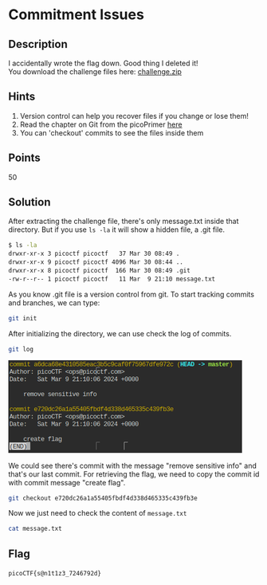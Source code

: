 # Commitment Issues

## Description
I accidentally wrote the flag down. Good thing I deleted it!
<br>
You download the challenge files here: 
[challenge.zip](./Challenge/challenge.zip)

## Hints
1. Version control can help you recover files if you change or lose them!
2. Read the chapter on Git from the picoPrimer [here](https://primer.picoctf.org/#_git_version_control)
3. You can 'checkout' commits to see the files inside them

## Points
50

## Solution
After extracting the challenge file, there's only message.txt inside that directory.
But if you use `ls -la` it will show a hidden file, a .git file.

```sh
$ ls -la
drwxr-xr-x 3 picoctf picoctf   37 Mar 30 08:49 .
drwxr-xr-x 9 picoctf picoctf 4096 Mar 30 08:44 ..
drwxr-xr-x 8 picoctf picoctf  166 Mar 30 08:49 .git
-rw-r--r-- 1 picoctf picoctf   11 Mar  9 21:10 message.txt
```

As you know .git file is a version control from git.
To start tracking commits and branches, we can type:

```sh
git init
```

After initializing the directory, we can use check the log of commits.

```sh
git log
```

![git commit history](./1.png)

We could see there's commit with the message "remove sensitive info" and that's our last commit.
For retrieving the flag, we need to copy the commit id with commit message "create flag".

```sh
git checkout e720dc26a1a55405fbdf4d338d465335c439fb3e
```

Now we just need to check the content of `message.txt`

```sh
cat message.txt
```

## Flag
`picoCTF{s@n1t1z3_7246792d}`
